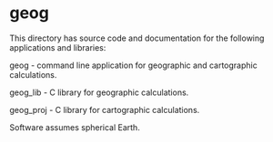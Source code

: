 geog
====

This directory has source code and documentation for the following
applications and libraries:

geog		- command line application for geographic and cartographic
		  calculations.
		  
geog_lib	- C library for geographic calculations.

geog_proj	- C library for cartographic calculations.

Software assumes spherical Earth.
